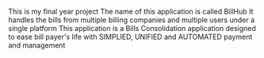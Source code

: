 This is my final year project 
The name of this application is called BillHub
It handles the bills from multiple billing companies and multiple users under a single platform
This application is a Bills Consolidation application designed to ease bill payer's life with SIMPLIED, UNIFIED and AUTOMATED payment and management

